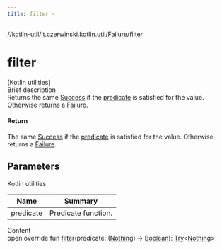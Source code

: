 ```yaml
---
title: filter -
---
```

//[kotlin-util](../../index.md)/[it.czerwinski.kotlin.util](../index.md)/[Failure](index.md)/[filter](filter.md)



# filter  
[Kotlin utilities]  
Brief description  
Returns the same [Success](../-success/index.md) if the [predicate]() is satisfied for the value. Otherwise returns a [Failure](index.md).  
  


#### Return  
The same [Success](../-success/index.md) if the [predicate]() is satisfied for the value. Otherwise returns a [Failure](index.md).  
  


## Parameters  
  
Kotlin utilities  
  
|  Name|  Summary| 
|---|---|
| predicate| Predicate function.
  
  
Content  
open override fun [filter](filter.md)(predicate: ([Nothing](https://kotlinlang.org/api/latest/jvm/stdlib/kotlin/-nothing/index.html)) -> [Boolean](https://kotlinlang.org/api/latest/jvm/stdlib/kotlin/-boolean/index.html)): [Try](../-try/index.md)<[Nothing](https://kotlinlang.org/api/latest/jvm/stdlib/kotlin/-nothing/index.html)>  



